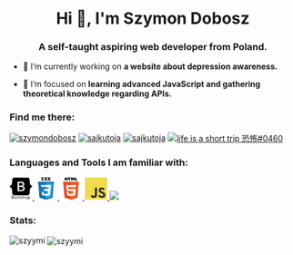 <h1 align="center">Hi 👋, I'm Szymon Dobosz</h1>
<h3 align="center">A self-taught aspiring web developer from Poland.</h3>

- 🔭 I’m currently working on **a website about depression awareness.**

- 🌱 I’m focused on **learning advanced JavaScript and gathering theoretical knowledge regarding APIs.**

<h3 align="left">Find me there:</h3>
<p align="left">
<a href="https://linkedin.com/in/szymondobosz" target="blank"><img align="center" src="https://raw.githubusercontent.com/rahuldkjain/github-profile-readme-generator/master/src/images/icons/Social/linked-in-alt.svg" alt="szymondobosz" height="30" width="40" /></a>
<a href="https://fb.com/sajkutoja" target="blank"><img align="center" src="https://raw.githubusercontent.com/rahuldkjain/github-profile-readme-generator/master/src/images/icons/Social/facebook.svg" alt="sajkutoja" height="30" width="40" /></a>
<a href="https://instagram.com/sajkutoja" target="blank"><img align="center" src="https://raw.githubusercontent.com/rahuldkjain/github-profile-readme-generator/master/src/images/icons/Social/instagram.svg" alt="sajkutoja" height="30" width="40" /></a>
<a href="https://discord.gg/life is a short trip 恐怖#0460" target="blank"><img align="center" src="https://raw.githubusercontent.com/rahuldkjain/github-profile-readme-generator/master/src/images/icons/Social/discord.svg" alt="life is a short trip 恐怖#0460" height="30" width="40" /></a>
</p>

<h3 align="left">Languages and Tools I am familiar with:</h3>
<p align="left"> <a href="https://getbootstrap.com" target="_blank" rel="noreferrer"> <img src="https://raw.githubusercontent.com/devicons/devicon/master/icons/bootstrap/bootstrap-plain-wordmark.svg" alt="bootstrap" width="40" height="40"/> </a> <a href="https://www.w3schools.com/css/" target="_blank" rel="noreferrer"> <img src="https://raw.githubusercontent.com/devicons/devicon/master/icons/css3/css3-original-wordmark.svg" alt="css3" width="40" height="40"/> </a> <a href="https://www.w3.org/html/" target="_blank" rel="noreferrer"> <img src="https://raw.githubusercontent.com/devicons/devicon/master/icons/html5/html5-original-wordmark.svg" alt="html5" width="40" height="40"/> </a> <a href="https://developer.mozilla.org/en-US/docs/Web/JavaScript" target="_blank" rel="noreferrer"> <img src="https://raw.githubusercontent.com/devicons/devicon/master/icons/javascript/javascript-original.svg" alt="javascript" width="40" height="40"/> </a> 
  <a> <img src="https://img.shields.io/badge/Jira-0052CC?style=for-the-badge&logo=Jira&logoColor=white"  height="40"/></a></p>
<h3 align="left">Stats:</h3>
<p><img align="left" src="https://github-readme-stats.vercel.app/api/top-langs?username=szyymi&show_icons=true&theme=tokyonight&locale=en&layout=compact" alt="szyymi" /></p>

<p>&nbsp;<img align="center" src="https://github-readme-stats.vercel.app/api?username=szyymi&show_icons=true&locale=en" alt="szyymi" /></p>
